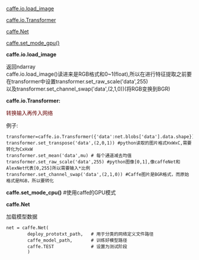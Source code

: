 [caffe.io.load_image](#caffe.io.load_image)

[caffe.io.Transformer](#caffe.io.Transformer)  

[caffe.Net](#caffe.Net)  

[caffe.set_mode_gpu()](#caffe.set_mode_gpu()) 

<div id="caffe.io.load_image"></div>

**caffe.io.load_image**

返回ndarray  
caffe.io.load_image()读进来是RGB格式和0~1(float),所以在进行特征提取之前要在transformer中设置transformer.set_raw_scale('data',255)  
以及transformer.set_channel_swap('data',(2,1,0))(将RGB变换到BGR)

<div id="caffe.io.Transformer"></div>  

**caffe.io.Transformer:**  

<font color="#660000">转换输入再传入网络</font>  

例子:  

```  
transformer=caffe.io.Transformer({'data':net.blobs['data'].data.shape})  
transformer.set_transpose('data',(2,0,1)) #python读取的图片格式HxWxC,需要转化为CxHxW  
transformer.set_mean('data',mu) # 每个通道减去均值  
transformer.set_raw_scale('data',255) #python图像[0,1],像caffeNet和AlexNet代表[0,255]所以需要输入*比例  
transformer.set_channel_swap('data',(2,1,0)) #Caffe图片是BGR格式，而原始格式是RGB，所以要转化 
```

<div id="caffe.set_mode_gpu()"></div>

**caffe.set_mode_cpu()**    #使用caffe的GPU模式

<div id="caffe.Net"></div>

**caffe.Net**  

加载模型数据  

```
net = caffe.Net(
        deploy_prototxt_path,   # 用于分类的网络定义文件路径
        caffe_model_path,       # 训练好模型路径
        caffe.TEST              # 设置为测试阶段
        )
```
